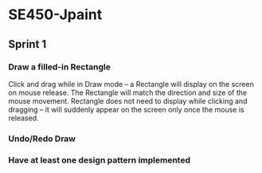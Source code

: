 # SE450-Jpaint
## Sprint 1
### Draw a filled-in Rectangle
Click and drag while in Draw mode – a Rectangle will display on the
screen on mouse release. The Rectangle will match the direction and
size of the mouse movement. Rectangle does not need to display while
clicking and dragging – it will suddenly appear on the screen only once
the mouse is released.
### Undo/Redo Draw
### Have at least one design pattern implemented
